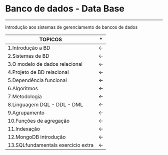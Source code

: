 # Banco de dados - Data Base 
-------------------------------------------------------------------------------------------------------------------------------------
Introdução  aos  sistemas  de  gerenciamento  de  bancos  de  dados

TOPICOS   | *
--------- | -----------------------------------------------
1.Introdução a BD |  <-
2.Sistemas de BD  |  <-
3.O modelo de dados relacional |  <- 
4.Projeto de BD relacional |  <-
5.Dependência funcional |   <-
6.Algoritmos |  <-
7.Metodologia |   <-
8.Linguagem   DQL - DDL - DML |  <- 
9.Agrupamento |  <-
10.Funções de agregação |  <- 
11.Indexação |   <-
12.MongoDB introdução  |  <-
13.SQLfundamentals exercicio extra |  <- 




